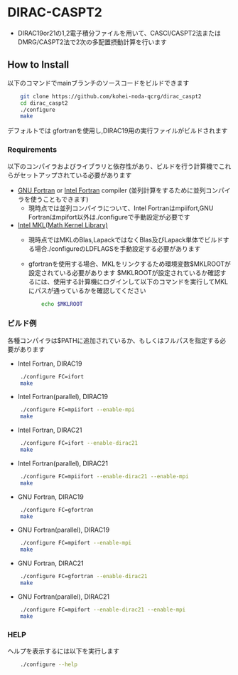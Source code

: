 # DIRAC-CASPT2

- DIRAC19or21の1,2電子積分ファイルを用いて、CASCI/CASPT2法またはDMRG/CASPT2法で2次の多配置摂動計算を行います

## How to Install

以下のコマンドでmainブランチのソースコードをビルドできます

```sh
    git clone https://github.com/kohei-noda-qcrg/dirac_caspt2
    cd dirac_caspt2
    ./configure
    make
```

デフォルトでは gfortranを使用し,DIRAC19用の実行ファイルがビルドされます

### Requirements

以下のコンパイラおよびライブラリと依存性があり、ビルドを行う計算機でこれらがセットアップされている必要があります

- [GNU Fortran](https://gcc.gnu.org/fortran/) or [Intel Fortran](https://www.intel.com/content/www/us/en/developer/tools/oneapi/fortran-compiler.html) compiler (並列計算をするために並列コンパイラを使うこともできます)
  - 現時点では並列コンパイラについて、Intel Fortranはmpiifort,GNU Fortranはmpifort以外は./configureで手動設定が必要です
- [Intel MKL(Math Kernel Library)](https://www.intel.com/content/www/us/en/develop/documentation/get-started-with-mkl-for-dpcpp/top.html)
  - 現時点ではMKLのBlas,LapackではなくBlas及びLapack単体でビルドする場合./configureのLDFLAGSを手動設定する必要があります
  - gfortranを使用する場合、MKLをリンクするため環境変数\$MKLROOTが設定されている必要があります
    \$MKLROOTが設定されているか確認するには、使用する計算機にログインして以下のコマンドを実行してMKLにパスが通っているかを確認してください

    ```sh
        echo $MKLROOT
    ```

### ビルド例

各種コンパイラは\$PATHに追加されているか、もしくはフルパスを指定する必要があります

- Intel Fortran, DIRAC19

```sh
    ./configure FC=ifort
    make
```

- Intel Fortran(parallel), DIRAC19

```sh
    ./configure FC=mpiifort --enable-mpi
    make
```

- Intel Fortran, DIRAC21

```sh
    ./configure FC=ifort --enable-dirac21
    make
```

- Intel Fortran(parallel), DIRAC21

```sh
    ./configure FC=mpiifort --enable-dirac21 --enable-mpi
    make
```

- GNU Fortran, DIRAC19

```sh
    ./configure FC=gfortran
    make
```

- GNU Fortran(parallel), DIRAC19

```sh
    ./configure FC=mpifort --enable-mpi
    make
```

- GNU Fortran, DIRAC21

```sh
    ./configure FC=gfortran --enable-dirac21
    make
```

- GNU Fortran(parallel), DIRAC21

```sh
    ./configure FC=mpifort --enable-dirac21 --enable-mpi
    make
```

### HELP

ヘルプを表示するには以下を実行します

```sh
    ./configure --help
```
